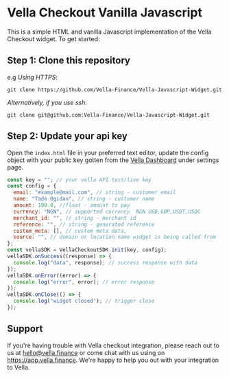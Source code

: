 # Vella Checkout Vanilla Javascript

This is a simple HTML and vanilla Javascript implementation of the Vella Checkout widget. To get started:

## Step 1: Clone this repository

e.g _Using HTTPS_:

```
git clone https://github.com/Vella-Finance/Vella-Javascript-Widget.git
```

_Alternatively, if you use ssh_:

```
git clone git@github.com:Vella-Finance/Vella-Javascript-Widget.git
```

## Step 2: Update your api key

Open the `index.html` file in your preferred text editor, update the config object with your public key gotten from the [Vella Dashboard](https://app.vella.finance) under settings page.

```javascript
const key = ""; // your vella API test/live key
const config = {
  email: "example@mail.com", // string - customer email
  name: "Tade Ogidan", // string - customer name
  amount: 100.0, //float - amount to pay
  currency: "NGN", // supported currency  NGN USD,GBP,USDT,USDC
  merchant_id: "", // string - merchant id
  reference: "", // string - generated reference
  custom_meta: [], // custom meta data,
  source: "", // domain or location name widget is being called from
};
const vellaSDK = VellaCheckoutSDK.init(key, config);
vellaSDK.onSuccess((response) => {
  console.log("data", response); // success response with data
});
vellaSDK.onError((error) => {
  console.log("error", error); // error response
});
vellaSDK.onClose(() => {
  console.log("widget closed"); // trigger close
});
```

## Support

If you're having trouble with Vella checkout integration, please reach out to us at hello@vella.finance or come chat with us using on https://app.vella.finance. We're happy to help you out with your integration to Vella.
